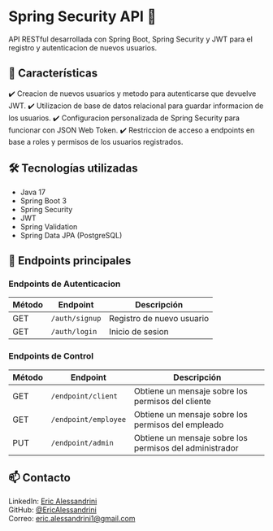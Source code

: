 # Spring Security API 📝  
API RESTful desarrollada con Spring Boot, Spring Security y JWT para el registro y autenticacion de nuevos usuarios.

## 🚀 Características  
✔️ Creacion de nuevos usuarios y metodo para autenticarse que devuelve JWT.
✔️ Utilizacion de base de datos relacional para guardar informacion de los usuarios.
✔️ Configuracion personalizada de Spring Security para funcionar con JSON Web Token.
✔️ Restriccion de acceso a endpoints en base a roles y permisos de los usuarios registrados.


## 🛠️ Tecnologías utilizadas  
- Java 17  
- Spring Boot 3
- Spring Security
- JWT
- Spring Validation
- Spring Data JPA (PostgreSQL)  

## 📌 Endpoints principales

### Endpoints de Autenticacion

| Método | Endpoint       | Descripción                 |
|--------|----------------|-----------------------------|
| GET    | `/auth/signup` | Registro de nuevo usuario   |
| GET    | `/auth/login`  | Inicio de sesion            |


### Endpoints de Control

| Método | Endpoint      | Descripción                 |
|--------|---------------|-----------------------------|
| GET    | `/endpoint/client`  | Obtiene un mensaje sobre los permisos del cliente |
| GET    | `/endpoint/employee` | Obtiene un mensaje sobre los permisos del empleado |
| PUT    | `/endpoint/admin` | Obtiene un mensaje sobre los permisos del administrador |


## 📫 Contacto  
LinkedIn: [Eric Alessandrini](https://www.linkedin.com/in/eric-alessandrini29)  
GitHub: [@EricAlessandrini](https://github.com/EricAlessandrini)  
Correo: eric.alessandrini1@gmail.com  



